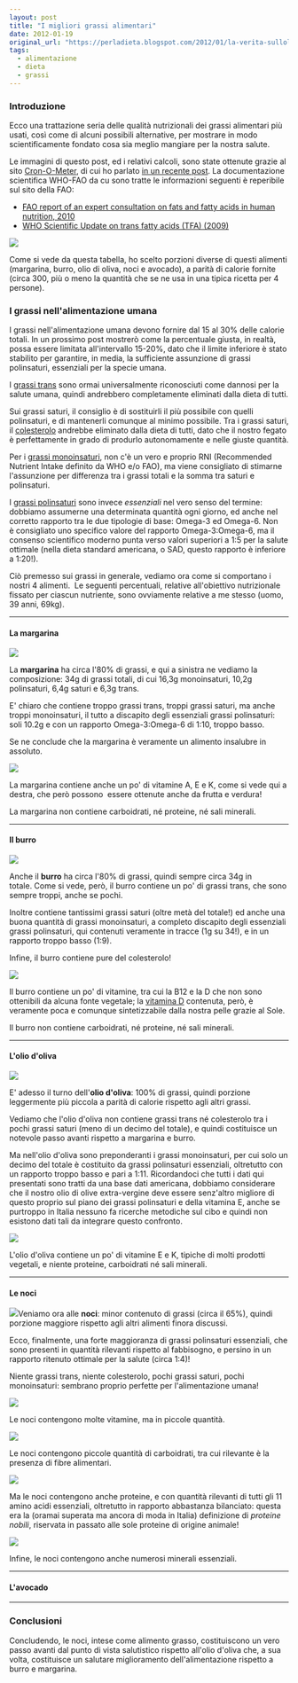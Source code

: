 ```yaml
---
layout: post
title: "I migliori grassi alimentari"
date: 2012-01-19
original_url: "https://perladieta.blogspot.com/2012/01/la-verita-sullolio-doliva.html"
tags:
  - alimentazione
  - dieta
  - grassi
---
```


### Introduzione

Ecco una trattazione seria delle qualità nutrizionali dei grassi alimentari più usati, così come di alcuni possibili alternative, per mostrare in modo scientificamente fondato cosa sia meglio mangiare per la nostra salute.

Le immagini di questo post, ed i relativi calcoli, sono state ottenute grazie al sito [Cron-O-Meter](http://cronometer.com/), di cui ho parlato [in un recente post](http://perladieta.blogspot.com/2012/01/cron-o-meter-power-your-diet-with.html). La documentazione scientifica WHO-FAO da cu sono tratte le informazioni seguenti è reperibile sul sito della FAO:  

* [FAO report of an expert consultation on fats and fatty acids in human nutrition, 2010](http://www.who.int/nutrition/publications/nutrientrequirements/fatsandfattyacids_humannutrition/en/index.html)
* [WHO Scientific Update on trans fatty acids (TFA) (2009)](http://www.who.int/nutrition/publications/nutrientrequirements/scientific_update_TFA/en/index.html)

[![](/assets/93b1a3be27f10b9d.png)](https://blogger.googleusercontent.com/img/b/R29vZ2xl/AVvXsEibHgHb1wva2v5XxI1d0TtoWS3MumJ4aB4HXUbDSl4tcrCNsTFa0GKhJuaamSv_Pb70RWQemFPaPYZ2bmVCjhezgWUcDvIrNAR_qHDH_oqi_Cp8rp9DFgO7D90OpftBw0T18VakF6U6EbA/s1600/lipids+contest+new.png)

Come si vede da questa tabella, ho scelto porzioni diverse di questi alimenti (margarina, burro, olio di oliva, noci e avocado), a parità di calorie fornite (circa 300, più o meno la quantità che se ne usa in una tipica ricetta per 4 persone).

### I grassi nell'alimentazione umana

  
I grassi nell'alimentazione umana devono fornire dal 15 al 30% delle calorie totali. In un prossimo post mostrerò come la percentuale giusta, in realtà, possa essere limitata all'intervallo 15-20%, dato che il limite inferiore è stato stabilito per garantire, in media, la sufficiente assunzione di grassi polinsaturi, essenziali per la specie umana.

I [grassi trans](http://it.wikipedia.org/wiki/Grassi_trans) sono ormai universalmente riconosciuti come dannosi per la salute umana, quindi andrebbero completamente eliminati dalla dieta di tutti.

Sui grassi saturi, il consiglio è di sostituirli il più possibile con quelli polinsaturi, e di mantenerli comunque al minimo possibile. Tra i grassi saturi, il [colesterolo](http://it.wikipedia.org/wiki/Colesterolo) andrebbe eliminato dalla dieta di tutti, dato che il nostro fegato è perfettamente in grado di produrlo autonomamente e nelle giuste quantità.

Per i [grassi monoinsaturi](http://it.wikipedia.org/wiki/Grassi_monoinsaturi), non c'è un vero e proprio RNI (Recommended Nutrient Intake definito da WHO e/o FAO), ma viene consigliato di stimarne l'assunzione per differenza tra i grassi totali e la somma tra saturi e polinsaturi.

I [grassi polinsaturi](http://it.wikipedia.org/wiki/Acidi_grassi_essenziali) sono invece *essenziali* nel vero senso del termine: dobbiamo assumerne una determinata quantità ogni giorno, ed anche nel corretto rapporto tra le due tipologie di base: Omega-3 ed Omega-6. Non è consigliato uno specifico valore del rapporto Omega-3:Omega-6, ma il consenso scientifico moderno punta verso valori superiori a 1:5 per la salute ottimale (nella dieta standard americana, o SAD, questo rapporto è inferiore a 1:20!).

  

Ciò premesso sui grassi in generale, vediamo ora come si comportano i nostri 4 alimenti.  Le seguenti percentuali, relative all'obiettivo nutrizionale fissato per ciascun nutriente, sono ovviamente relative a me stesso (uomo, 39 anni, 69kg).

---

#### La margarina

[![](/assets/e398c4813328b8e6.png)](https://blogger.googleusercontent.com/img/b/R29vZ2xl/AVvXsEjgAta4gevuao9ezlkI5QJF1dvUqhIJh6Q4abewgQgG66q2Tszyfq-7h_b8H_Sad4nrhf7yVKUTO3TssGkQ9v59uOJSSrpxqyFlCuy8jiouf3DUkiuTXs91EYwnAzMMmjiqX8sk4V7r6ms/s1600/margarine+lipids.png)

La **margarina** ha circa l'80% di grassi, e qui a sinistra ne vediamo la composizione: 34g di grassi totali, di cui 16,3g monoinsaturi, 10,2g polinsaturi, 6,4g saturi e 6,3g trans.

E' chiaro che contiene troppo grassi trans, troppi grassi saturi, ma anche troppi monoinsaturi, il tutto a discapito degli essenziali grassi polinsaturi: soli 10.2g e con un rapporto Omega-3:Omega-6 di 1:10, troppo basso.

Se ne conclude che la margarina è veramente un alimento insalubre in assoluto.

[![](/assets/237b7ebe6d91f47b.png)](https://blogger.googleusercontent.com/img/b/R29vZ2xl/AVvXsEjkDHohKAk3lGcAQHm4BzkYDACLpNKMc9GefEVOKIuf-NzRUrgBFdltCQ9I1dnwHZD5ArdF13rHp68wiiZfWDW2nXo7ahkNuEuYdUtuxehzIRRsIv08JYL3i-6x2WzFkN-9_IWxyd3Ft20/s1600/margarine+vitamins.png)

La margarina contiene anche un po' di vitamine A, E e K, come si vede qui a destra, che però possono  essere ottenute anche da frutta e verdura!

La margarina non contiene carboidrati, né proteine, né sali minerali.

  
  
  
  
  
  
  
  


---

#### Il burro

[![](/assets/33098c63ec0d63e4.png)](https://blogger.googleusercontent.com/img/b/R29vZ2xl/AVvXsEjSBEkaivUqKDfb7tZhqSSmXgQWiKlImxZcMIfALujlxgBaRdn_c6uRvJ2YNYuCBxfMFUW4pKoANE2WoSkFtGVVo4lBw1JUVzx_SvrbsFxwt1HO3QpCWoVk1qmKdGBkVYZFMLVOBlrNa8k/s1600/butter+lipids.png)

Anche il **burro** ha circa l'80% di grassi, quindi sempre circa 34g in totale. Come si vede, però, il burro contiene un po' di grassi trans, che sono sempre troppi, anche se pochi.

Inoltre contiene tantissimi grassi saturi (oltre metà del totale!) ed anche una buona quantità di grassi monoinsaturi, a completo discapito degli essenziali grassi polinsaturi, qui contenuti veramente in tracce (1g su 34!), e in un rapporto troppo basso (1:9).

Infine, il burro contiene pure del colesterolo!

[![](/assets/568de993fa11e056.png)](https://blogger.googleusercontent.com/img/b/R29vZ2xl/AVvXsEgvbdRNEB6_SYQFFcwwZ7HxgF1cpb1uAU8b_c3DQvLDK9sXk9VQNoZbD0mAokuEGlEOFNcGYVeDmlH3KhT2ds8YWMnrOfrP3k92NpkIE4P45Ldaep6Zo4g6z0Q62aqjfV16hDNGNvhG9T0/s1600/butter+vitamins.png)

  

Il burro contiene un po' di vitamine, tra cui la B12 e la D che non sono ottenibili da alcuna fonte vegetale; la [vitamina D](http://perladieta.blogspot.it/2012/06/la-verita-sulla-vitamina-d.html) contenuta, però, è veramente poca e comunque sintetizzabile dalla nostra pelle grazie al Sole.

Il burro non contiene carboidrati, né proteine, né sali minerali.

  
  
  
  
  


---

#### L'olio d'oliva

[![](/assets/f55444fb8efb26c6.png)](https://blogger.googleusercontent.com/img/b/R29vZ2xl/AVvXsEjz3-h9ruQ5IP9O6KDDeGbkOJf85ZgF0Tf52sjmHmEfq8Uu67t6-5zYH1Lg8HCiPc7z_0FbLqgXUXcMtOJUMezIzZFayyeBtvK5STDVwobsjCXB2CkTy34Bqsr131bAvEPUIrGLWh1mMuo/s1600/olive+oil+lipids.png)

E' adesso il turno dell'**olio d'oliva**: 100% di grassi, quindi porzione leggermente più piccola a parità di calorie rispetto agli altri grassi.  

Vediamo che l'olio d'oliva non contiene grassi trans né colesterolo tra i pochi grassi saturi (meno di un decimo del totale), e quindi costituisce un notevole passo avanti rispetto a margarina e burro.

Ma nell'olio d'oliva sono preponderanti i grassi monoinsaturi, per cui solo un decimo del totale è costituito da grassi polinsaturi essenziali, oltretutto con un rapporto troppo basso e pari a 1:11. Ricordandoci che tutti i dati qui presentati sono tratti da una base dati americana, dobbiamo considerare che il nostro olio di olive extra-vergine deve essere senz'altro migliore di questo proprio sul piano dei grassi polinsaturi e della vitamina E, anche se purtroppo in Italia nessuno fa ricerche metodiche sul cibo e quindi non esistono dati tali da integrare questo confronto.

[![](/assets/f2eda40685133ff6.png)](https://blogger.googleusercontent.com/img/b/R29vZ2xl/AVvXsEgJXL8_lcTcXq9SCAdXPrFpvcQmMc4RhQ4Tn9BLO_8OZZT4d8nklDOwksa9a6F_hJ2NVICxRhyphenhyphen763pflu8X0wv7oRoy_2Y5N-sC9vJOZeiC2AhwkYWzwVXosQcC_FKWguqM-uYobkMbAmE/s1600/olive+oil+vitamins.png)

L'olio d'oliva contiene un po' di vitamine E e K, tipiche di molti prodotti vegetali, e niente proteine, carboidrati né sali minerali.

  
  
  
  
  
  
  
  
  
  
  


---

#### Le noci

[![](/assets/81264ceb3d477922.png)](https://blogger.googleusercontent.com/img/b/R29vZ2xl/AVvXsEjaRPrJyJe_ZVNOzwtnd-lbSSlWIzyr0psLQ8FvG62KiHbjgly3Trs3K5yI2m6VZ6MS5ob1_ImCoptp9D-rgDhXnhdq2aTz7VOorqlU_1_RSqnwkzjMfO8d-OG_gxTe5-6MynC3TTFOvpk/s1600/walnuts+lipids.png)Veniamo ora alle **noci**: minor contenuto di grassi (circa il 65%), quindi porzione maggiore rispetto agli altri alimenti finora discussi.

Ecco, finalmente, una forte maggioranza di grassi polinsaturi essenziali, che sono presenti in quantità rilevanti rispetto al fabbisogno, e persino in un rapporto ritenuto ottimale per la salute (circa 1:4)!

Niente grassi trans, niente colesterolo, pochi grassi saturi, pochi monoinsaturi: sembrano proprio perfette per l'alimentazione umana!

[![](/assets/9b71e384c7141787.png)](https://blogger.googleusercontent.com/img/b/R29vZ2xl/AVvXsEgzXP1b1QOPUeQ90w_uouFCwpejCf-eXdVFJJt_AdAVCwoQfV72qfcvKd4G1Lt8TfCKSKaam3Uill5R7Z-07tQrY3Q1vGNuyqL3QRFFJBOQhLJNNQ_DkZV1fdUwERiKoQBid6LSQ4g-dXo/s1600/walnuts+vitamins.png)

  

Le noci contengono molte vitamine, ma in piccole quantità.

[![](/assets/26a05c747832c188.png)](https://blogger.googleusercontent.com/img/b/R29vZ2xl/AVvXsEhNFaDsYEtp2JnmPfJC77VtkxjvxFzD_34IgCaDQbEK_YEvFnTanhMtvbqxlrbksYYC0uUwKtc9bphCuC8uKpZ86vDQ_aycmwbUeQ0tsAA12IJSKg8gPJVWvB04bobEJr05UDxCAA90ROQ/s1600/walnuts+carbs.png)

  

Le noci contengono piccole quantità di carboidrati, tra cui rilevante è la presenza di fibre alimentari.

  
  
  
  

[![](/assets/d800baf6e33559e4.png)](https://blogger.googleusercontent.com/img/b/R29vZ2xl/AVvXsEiD3JRAkwk_T7BcDF2cNsgEfjGVeRUpl3bljBgFFbE_01d7K1l6qjU8iqPKfZGHopbPmNkiknUvqIyglh-bK5y5xxannwDAC62IBUDryx55wnkKrNFHZy_uP494-w9HpJoTTT-kuEgzPRM/s1600/walnuts+proteins.png)

  

Ma le noci contengono anche proteine, e con quantità rilevanti di tutti gli 11 amino acidi essenziali, oltretutto in rapporto abbastanza bilanciato: questa era la (oramai superata ma ancora di moda in Italia) definizione di *proteine nobili*, riservata in passato alle sole proteine di origine animale!

  
  
  
  
  
  
  
[![](/assets/9a7f0c505b82b7d2.png)](https://blogger.googleusercontent.com/img/b/R29vZ2xl/AVvXsEii94gvHr0I1tLCpuCxmFyPa5TZ67zV3SJ46WcQ2EVVTudETOMICKXf0YTP5FnV_PBYJ97tLP2vco_0vFG5Fi2y5XDUBFJRtXb9kcT-HOl2boNbH46sUtALQbWn18uVn_9fjZuxMzmyllg/s1600/walnuts+minerals.png)  
  
  

Infine, le noci contengono anche numerosi minerali essenziali.

  
  
  
  
  
  
  
  


---

#### L'avocado

  
  
  
  
  
  
  


---

### Conclusioni

Concludendo, le noci, intese come alimento grasso, costituiscono un vero passo avanti dal punto di vista salutistico rispetto all'olio d'oliva che, a sua volta, costituisce un salutare miglioramento dell'alimentazione rispetto a burro e margarina.
